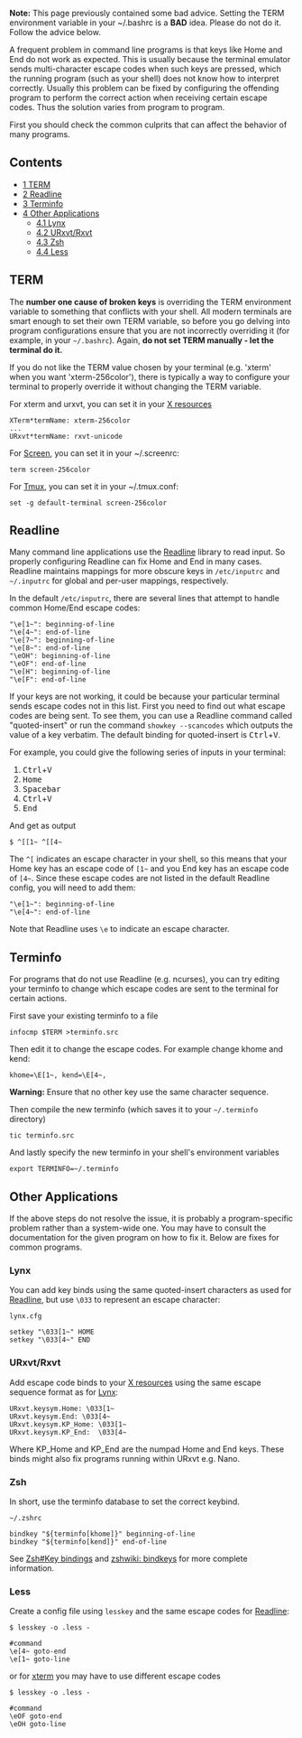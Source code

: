 **Note:** This page previously contained some bad advice. Setting the TERM environment variable in your ~/.bashrc is a **BAD** idea. Please do not do it. Follow the advice below.

A frequent problem in command line programs is that keys like Home and End do not work as expected. This is usually because the terminal emulator sends multi-character escape codes when such keys are pressed, which the running program (such as your shell) does not know how to interpret correctly. Usually this problem can be fixed by configuring the offending program to perform the correct action when receiving certain escape codes. Thus the solution varies from program to program.

First you should check the common culprits that can affect the behavior of many programs.

## Contents

*   [1 TERM](#TERM)
*   [2 Readline](#Readline)
*   [3 Terminfo](#Terminfo)
*   [4 Other Applications](#Other_Applications)
    *   [4.1 Lynx](#Lynx)
    *   [4.2 URxvt/Rxvt](#URxvt.2FRxvt)
    *   [4.3 Zsh](#Zsh)
    *   [4.4 Less](#Less)

## TERM

The **number one cause of broken keys** is overriding the TERM environment variable to something that conflicts with your shell. All modern terminals are smart enough to set their own TERM variable, so before you go delving into program configurations ensure that you are not incorrectly overriding it (for example, in your `~/.bashrc`). Again, **do not set TERM manually - let the terminal do it.**

If you do not like the TERM value chosen by your terminal (e.g. 'xterm' when you want 'xterm-256color'), there is typically a way to configure your terminal to properly override it without changing the TERM variable.

For xterm and urxvt, you can set it in your [X resources](/index.php/X_resources "X resources")

```
XTerm*termName: xterm-256color
...
URxvt*termName: rxvt-unicode

```

For [Screen](/index.php/Screen "Screen"), you can set it in your ~/.screenrc:

```
term screen-256color

```

For [Tmux](/index.php/Tmux "Tmux"), you can set it in your ~/.tmux.conf:

```
set -g default-terminal screen-256color

```

## Readline

Many command line applications use the [Readline](/index.php/Readline "Readline") library to read input. So properly configuring Readline can fix Home and End in many cases. Readline maintains mappings for more obscure keys in `/etc/inputrc` and `~/.inputrc` for global and per-user mappings, respectively.

In the default `/etc/inputrc`, there are several lines that attempt to handle common Home/End escape codes:

```
"\e[1~": beginning-of-line
"\e[4~": end-of-line
"\e[7~": beginning-of-line
"\e[8~": end-of-line
"\eOH": beginning-of-line
"\eOF": end-of-line
"\e[H": beginning-of-line
"\e[F": end-of-line

```

If your keys are not working, it could be because your particular terminal sends escape codes not in this list. First you need to find out what escape codes are being sent. To see them, you can use a Readline command called "quoted-insert" or run the command `showkey --scancodes` which outputs the value of a key verbatim. The default binding for quoted-insert is <kbd>Ctrl</kbd>+<kbd>V</kbd>.

For example, you could give the following series of inputs in your terminal:

1.  <kbd>Ctrl</kbd>+<kbd>V</kbd>
2.  <kbd>Home</kbd>
3.  <kbd>Spacebar</kbd>
4.  <kbd>Ctrl</kbd>+<kbd>V</kbd>
5.  <kbd>End</kbd>

And get as output

```
$ ^[[1~ ^[[4~

```

The `^[` indicates an escape character in your shell, so this means that your Home key has an escape code of `[1~` and you End key has an escape code of `[4~`. Since these escape codes are not listed in the default Readline config, you will need to add them:

```
"\e[1~": beginning-of-line
"\e[4~": end-of-line

```

Note that Readline uses `\e` to indicate an escape character.

## Terminfo

For programs that do not use Readline (e.g. ncurses), you can try editing your terminfo to change which escape codes are sent to the terminal for certain actions.

First save your existing terminfo to a file

```
infocmp $TERM >terminfo.src

```

Then edit it to change the escape codes. For example change khome and kend:

```
khome=\E[1~, kend=\E[4~,

```

**Warning:** Ensure that no other key use the same character sequence.

Then compile the new terminfo (which saves it to your `~/.terminfo` directory)

```
tic terminfo.src

```

And lastly specify the new terminfo in your shell's environment variables

```
export TERMINFO=~/.terminfo

```

## Other Applications

If the above steps do not resolve the issue, it is probably a program-specific problem rather than a system-wide one. You may have to consult the documentation for the given program on how to fix it. Below are fixes for common programs.

### Lynx

You can add key binds using the same quoted-insert characters as used for [Readline](#Readline), but use `\033` to represent an escape character:

 `lynx.cfg` 

```
setkey "\033[1~" HOME
setkey "\033[4~" END
```

### URxvt/Rxvt

Add escape code binds to your [X resources](/index.php/X_resources "X resources") using the same escape sequence format as for [Lynx](#Lynx):

```
URxvt.keysym.Home: \033[1~
URxvt.keysym.End: \033[4~
URxvt.keysym.KP_Home: \033[1~
URxvt.keysym.KP_End:  \033[4~
```

Where KP_Home and KP_End are the numpad Home and End keys. These binds might also fix programs running within URxvt e.g. Nano.

### Zsh

In short, use the terminfo database to set the correct keybind.

 `~/.zshrc` 

```
bindkey "${terminfo[khome]}" beginning-of-line
bindkey "${terminfo[kend]}" end-of-line
```

See [Zsh#Key bindings](/index.php/Zsh#Key_bindings "Zsh") and [zshwiki: bindkeys](http://zshwiki.org/home/zle/bindkeys#reading_terminfo) for more complete information.

### Less

Create a config file using `lesskey` and the same escape codes for [Readline](#Readline):

 `$ lesskey -o .less -` 

```
#command
\e[4~ goto-end
\e[1~ goto-line

```

or for [xterm](/index.php/Xterm "Xterm") you may have to use different escape codes

 `$ lesskey -o .less -` 

```
#command
\eOF goto-end
\eOH goto-line
```